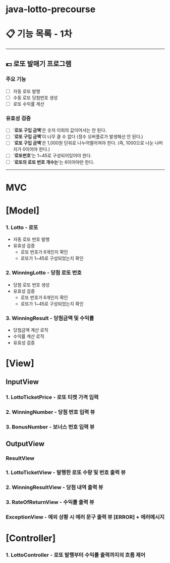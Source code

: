 # java-lotto-precourse

# 📋 기능 목록 - 1차

---

## 💵 로또 발매기 프로그램

### 주요 기능

- [ ]  자동 로또 발행
- [ ]  수동 로또 당첨번호 생성
- [ ]  로또 수익률 계산

### 유효성 검증

- [ ]  ‘**로또 구입 금액**’은 숫자 이외의 값이어서는 안 된다.
- [ ]  ‘**로또 구입 금액**’이 너무 클 수 없다 (정수 오버플로가 발생해선 안 된다.)
- [ ]  ‘**로또 구입 금액**’은 1,000원 단위로 나누어떨어져야 한다. (즉, 1000으로 나눈 나머지가 0이어야 한다.)
- [ ]  ‘**로또번호**’는 1~45로 구성되어있어야 한다.
- [ ]  ‘**로또의 로또 번호 개수는**’는 6이어야만 한다.

---

# MVC

# **[Model]**

### 1. Lotto - 로또

- 자동 로또 번호 발행
- 유효성 검증
    - 로또 번호가 6개인지 확인
    - 로또가 1~45로 구성되었는지 확인

### 2. WinningLotto - 당첨 로또 번호

- 당첨 로또 번호 생성
- 유효성 검증
    - 로또 번호가 6개인지 확인
    - 로또가 1~45로 구성되었는지 확인

### 3. WinningResult - 당첨금액 및 수익률

- 당첨금액 계산 로직
- 수익률 계산 로직
- 유효성 검증

# [View]

## InputView

### 1. LottoTicketPrice - 로또 티켓 가격 입력

### 2. WinningNumber - 당첨 번호 입력 뷰

### 3. BonusNumber - 보너스 번호 입력 뷰

## OutputView

### ResultView

### 1. LottoTicketView - 발행한 로또 수량 및 번호 출력 뷰

### 2. WinningResultView - 당첨 내역 출력 뷰

### 3. RateOfReturnView - 수익률 출력 뷰

### ExceptionView - 예외 상황 시 에러 문구 출력 뷰 [ERROR] + 에러메시지

# [Controller]

### 1. LottoController - 로또 발행부터 수익률 출력까지의 흐름 제어